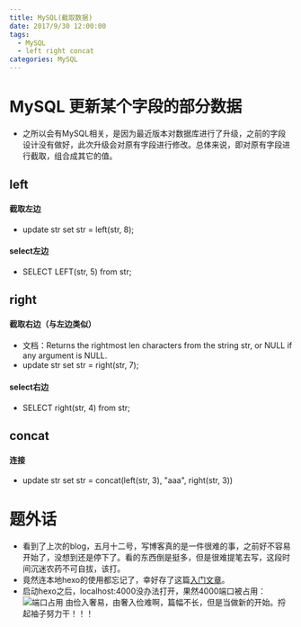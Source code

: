 ```yaml
---
title: MySQL(截取数据)
date: 2017/9/30 12:00:00
tags:
  - MySQL
  - left right concat
categories: MySQL
---
```


# MySQL 更新某个字段的部分数据
- 之所以会有MySQL相关，是因为最近版本对数据库进行了升级，之前的字段设计没有做好，此次升级会对原有字段进行修改。总体来说，即对原有字段进行截取，组合成其它的值。

## left
#### 截取左边
- update str set str = left(str, 8);

<!-- more -->

#### select左边
- SELECT LEFT(str, 5) from str;

## right
#### 截取右边（与左边类似）
- 文档：Returns the rightmost len characters from the string str, or NULL if any argument is NULL.
- update str set str = right(str, 7);

#### select右边
- SELECT right(str, 4) from str;

## concat
#### 连接
- update str set str = concat(left(str, 3), "aaa", right(str, 3))

# 题外话
- 看到了上次的blog，五月十二号，写博客真的是一件很难的事，之前好不容易开始了，没想到还是停下了。看的东西倒是挺多，但是很难提笔去写，这段时间沉迷农药不可自拔，该打。
- 竟然连本地hexo的使用都忘记了，幸好存了这篇[入门文章](http://blog.ryoma.top/2017/05/06/hello-world/)。
- 启动hexo之后，localhost:4000没办法打开，果然4000端口被占用：
  ![端口占用](https://img.ryoma.top/Mysql/%E5%8D%A0%E7%94%A8%E7%AB%AF%E5%8F%A3.png)
由俭入奢易，由奢入俭难啊，篇幅不长，但是当做新的开始。捋起袖子努力干！！！
